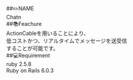##✏️NAME<br>
  Chatn<br>
##📚Feachure<br>
  ActionCableを用いることにより、<br>
  低コストかつ、リアルタイムでメッセージを送受信<br>
  することが可能です。<br>
##💻Requirement<br>
  ruby 2.5.8<br>
  Ruby on Rails 6.0.3<br>

